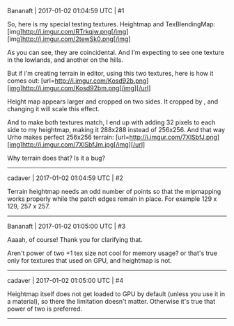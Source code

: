 Bananaft | 2017-01-02 01:04:59 UTC | #1

So, here is my special testing textures. Heightmap and TexBlendingMap:
[img]http://i.imgur.com/RTrkqjw.png[/img] [img]http://i.imgur.com/2tewSk0.png[/img]

As you can see, they are coincidental. And I'm expecting to see one texture in the lowlands, and another on the hills.

But if i'm creating terrain in editor, using this two textures, here is how it comes out:
[url=http://i.imgur.com/Kosd92b.png][img]http://i.imgur.com/Kosd92bm.png[/img][/url]

Height map appears larger and cropped on two sides. It cropped by <Patch size>, and changing it will scale this effect.

And to make both textures match, I end up with adding 32 pixels to each side to my heightmap, making it 288x288 instead of 256x256. And that way Urho makes perfect 256x256 terrain:
[url=http://i.imgur.com/7XlSbfJ.png][img]http://i.imgur.com/7XlSbfJm.jpg[/img][/url]

Why terrain does that? Is it a bug?

-------------------------

cadaver | 2017-01-02 01:04:59 UTC | #2

Terrain heightmap needs an odd number of points so that the mipmapping works properly while the patch edges remain in place. For example 129 x 129, 257 x 257.

-------------------------

Bananaft | 2017-01-02 01:05:00 UTC | #3

Aaaah, of course! Thank you for clarifying that.

Aren't power of two +1 tex size not cool for memory usage? or that's true only for textures that used on GPU, and heightmap is not.

-------------------------

cadaver | 2017-01-02 01:05:00 UTC | #4

Heightmap itself does not get loaded to GPU by default (unless you use it in a material), so there the limitation doesn't matter. Otherwise it's true that power of two is preferred.

-------------------------

